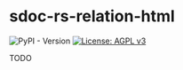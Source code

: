 # sdoc-rs-relation-html

![PyPI - Version](https://img.shields.io/pypi/v/sdoc-rs-relation-html)
[![License: AGPL v3](https://img.shields.io/badge/License-AGPL_v3-orange.svg)](https://www.gnu.org/licenses/agpl-3.0)

TODO
